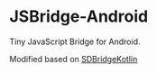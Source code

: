# JSBridge-Android

Tiny JavaScript Bridge for Android.

Modified based on [SDBridgeKotlin](https://github.com/YuHayring/SDBridgeKotlin)

